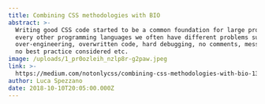 ```yaml
---
title: Combining CSS methodologies with BIO
abstract: >-
  Writing good CSS code started to be a common foundation for large projects, as
  every other programming languages we often have different problems such as
  over-engineering, overwritten code, hard debugging, no comments, messy code,
  no best practice considered etc.
image: /uploads/1_pr0ozleih_nzlp8r-g2paw.jpeg
link: >-
  https://medium.com/notonlycss/combining-css-methodologies-with-bio-136055df77aa?source=friends_link&sk=ba5965049a8baa912b9d3c6c4045d00e
author: Luca Spezzano
date: 2018-10-10T20:05:00.000Z
---
```


